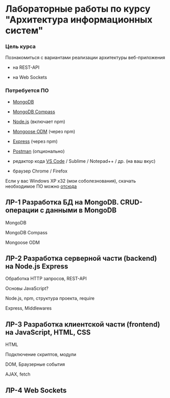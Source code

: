 # Лабораторные работы по курсу "Архитектура информационных систем"

### Цель курса

Познакомиться с вариантами реализации архитектуры веб-приложения

- на REST-API

- на Web Sockets

### Потребуется ПО

- [MongoDB](https://www.mongodb.com/download-center/community)

- [MongoDB Compass](https://www.mongodb.com/products/compass)

- [Node.js](https://nodejs.org/en/) (включает npm)

- [Mongoose ODM](https://www.npmjs.com/package/mongoose) (через npm)

- [Express](https://www.npmjs.com/package/express) (через npm)

- [Postman](https://www.getpostman.com/products) (опционально)

- редактор кода [VS Code](https://code.visualstudio.com/download) / Sublime / Notepad++ / др. (на ваш вкус)

- браузер Chrome / Firefox

Если у вас Windows XP x32 (мои соболезнования), скачать необходимое ПО можно [отсюда](https://drive.google.com/open?id=1gd7yMW8-Z6F-0Kvs_Vhvox2KojGK78FD)

## ЛР-1 Разработка БД на MongoDB. CRUD-операции с данными в MongoDB

MongoDB

MongoDB Compass

Mongoose ODM

## ЛР-2 Разработка серверной части (backend) на Node.js Express

Обработка HTTP запросов, REST-API

Основы JavaScript?

Node.js, npm, структура проекта, require

Express, Middlewares

## ЛР-3 Разработка клиентской части (frontend) на JavaScript, HTML, CSS

HTML

Подключение скриптов, модули

DOM, Браузерные события

AJAX, fetch

## ЛР-4 Web Sockets
